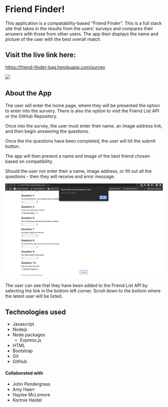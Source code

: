 # Friend Finder!
This application is a compatability-based "Friend Finder". This is a full stack site that takes in the results from the users' surveys and compares their answers with those from other users. The app then displays the name and picture of the user with the best overall match.

## Visit the live link here:
https://friend-finder-bag.herokuapp.com/survey

<img src= "assets/Friend Finder.gif">

## About the App
The user will enter the home page, where they will be presented the option to enter into the survery. There is also the option to visit the Friend List API or the GitHub Repository.

Once into the survey, the user must enter their name, an image address link, and then begin answering the questions.

Once the the questions have been completed, the user will hit the submit button.

The app will then present a name and image of the best friend chosen based on compatibility. 

Should the user not enter their a name, image address, or fill out all the questions - then they will receive and error message.

<img src= "assets/error-msg.png">

The user can see that they have been added to the Friend List API by selecting the link in the bottom left corner. Scroll down to the bottom where the latest user will be listed.


## Technologies used
* Javascript
* Nodejs
* Node packages
  * Express.js
* HTML
* Bootstrap 
* Git
* GitHub

#### Collaborated with 
* John Pendergrass 
* Amy Haerr 
* Haylee McLemore
* Kortnie Heidel
